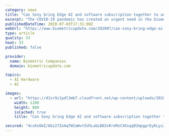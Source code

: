 ```yaml
---
category: news
title: "Can Sony bring Edge AI and software subscription together to advance biometric ID?"
excerpt: "The COVID-19 pandemic has created an urgent need in the biometrics market for identification systems that can support evolving requirements for temperature scanning and face mask usage. There is a"
publishedDateTime: 2020-07-03T17:31:00Z
webUrl: "https://www.biometricupdate.com/202007/can-sony-bring-edge-ai-and-software-subscription-together-to-advance-biometric-id"
type: article
quality: 33
heat: 33
published: false

provider:
  name: Biometric Companies
  domain: biometricupdate.com

topics:
  - AI Hardware
  - AI

images:
  - url: "https://d1sr9z1pdl3mb7.cloudfront.net/wp-content/uploads/2020/05/18162008/Sony.jpg"
    width: 1200
    height: 800
    isCached: true
    title: "Can Sony bring Edge AI and software subscription together to advance biometric ID?"

secured: "4cxXnOmZ/6bz27ZoAqTW1aWvtSUhLabLB0ZxRreMzCXKxqq92mpgprEyKLyzZ2uvXwCBx4pAM/AMOdvdjT9Jo1AEVkl/rC8lutHrEQpoy8YlchhhHoEJyKlA06/Vwc/DPI4KkPtYAHe6lN7K6JTcCbN27kn6QL1ARvvzJ3iwzPikkaZ1tBOCLQes0M/5vQPIrWIHqZeKJpZZqf1Gw8ts280Cvm5ENgsgxnlynuMT/CRaE03Vh1xB7OE0XcOJMvm/Dv6ZP84P5tYWRwSBCTRMp4kL+PkdRJmwgXga2bJWCJZ7798FqEOnJsNt1ZbEM/T07nd8n8VcXKYPyMCLLZGVNw==;PVC92VfR4xlHknOYFPVXJg=="
---
```


